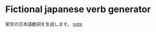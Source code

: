 # Fictional japanese verb generator

架空の日本語動詞を生成します。
[note](https://note.com/preview/n8d82ccde02f7?prev_access_key=8150b4b9cfa2b46eaeab32bb02985dcb)
